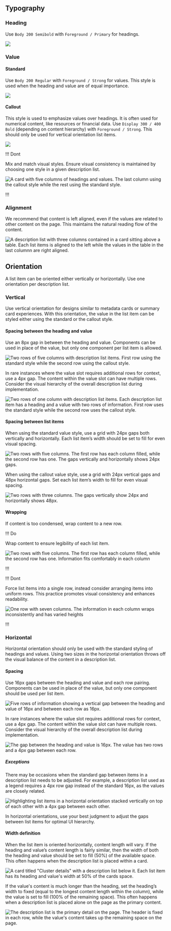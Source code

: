## Typography

### Heading

Use `Body 200 Semibold` with `Foreground / Primary` for headings.

![](/assets/patterns/description-list-patterns/description-list-heading.png)

### Value

#### Standard

Use `Body 200 Regular` with `Foreground / Strong` for values. This style is used when the heading and value are of equal importance.

![](/assets/patterns/description-list-patterns/description-list-value-standard.png)

#### Callout

This style is used to emphasize values over headings. It is often used for numerical content, like resources or financial data. Use `Display 300 / 400 Bold` (depending on content hierarchy) with `Foreground / Strong`. This should only be used for vertical orientation list items.

![](/assets/patterns/description-list-patterns/description-list-value-callout.png)

!!! Dont

Mix and match visual styles. Ensure visual consistency is maintained by choosing one style in a given description list.

![A card with five columns of headings and values. The last column using the callout style while the rest using the standard style.](/assets/patterns/description-list-patterns/description-list-dont-mix-match-styles.png)

!!!

### Alignment

We recommend that content is left aligned, even if the values are related to other content on the page. This maintains the natural reading flow of the content.

![A description list with three columns contained in a card sitting above a table. Each list items is aligned to the left while the values in the table in the last columnn are right aligned.](/assets/patterns/description-list-patterns/description-list-alignment-left.png)
 
## Orientation

A list item can be oriented either vertically or horizontally. Use one orientation per description list.

### Vertical

Use vertical orientation for designs similar to metadata cards or summary card experiences. With this orientation, the value in the list item can be styled either using the standard or the callout style.

#### Spacing between the heading and value

Use an 8px gap in between the heading and value. Components can be used in place of the value, but only one component per list item is allowed.

![Two rows of five columns with description list items. First row using the standard style while the second row using the callout style.](/assets/patterns/description-list-patterns/description-list-vertical-spacing-heading-value.png)

In rare instances where the value slot requires additional rows for context, use a 4px gap. The content within the value slot can have multiple rows. Consider the visual hierarchy of the overall description list during implementation.

![Two rows of one column with description list items. Each description list item has a heading and a value with two rows of information. First row uses the standard style while the second row uses the callout style.](/assets/patterns/description-list-patterns/description-list-vertical-value-multiple-lines.png)

#### Spacing between list items

When using the standard value style, use a grid with 24px gaps both vertically and horizontally. Each list item’s width should be set to fill for even visual spacing.

![Two rows with five columns. The first row has each column filled, while the second row has one. The gaps vertically and horizontally shows 24px gaps.](/assets/patterns/description-list-patterns/description-list-vertical-grid-gaps.png)

When using the callout value style, use a grid with 24px vertical gaps and 48px horizontal gaps. Set each list item’s width to fill for even visual spacing.

![Two rows with three columns. The gaps vertically show 24px and horizontally shows 48px.](/assets/patterns/description-list-patterns/description-list-vertical-callout-grid-gaps.png)

#### Wrapping

If content is too condensed, wrap content to a new row.

!!! Do

Wrap content to ensure legibility of each list item.

![Two rows with five columns. The first row has each column filled, while the second row has one. Information fits comfortably in each column](/assets/patterns/description-list-patterns/description-list-vertical-do-grid.png)

!!!

!!! Dont

Force list items into a single row, instead consider arranging items into uniform rows. This practice promotes visual consistency and enhances readability.

![One row with seven columns. The information in each column wraps inconsistently and has varied heights](/assets/patterns/description-list-patterns/description-list-vertical-dont-grid.png)

!!!

### Horizontal

Horizontal orientation should only be used with the standard styling of headings and values. Using two sizes in the horizontal orientation throws off the visual balance of the content in a description list.

#### Spacing

Use 16px gaps between the heading and value and each row pairing. Components can be used in place of the value, but only one component should be used per list item.

![Five rows of information showing a vertical gap between the heading and value of 16px and between each row as 16px.](/assets/patterns/description-list-patterns/description-list-horizontal-standard-grid-gaps.png)

In rare instances where the value slot requires additional rows for context, use a 4px gap. The content within the value slot can have multiple rows. Consider the visual hierarchy of the overall description list during implementation.

![The gap between the heading and value is 16px. The value has two rows and a 4px gap between each row.](/assets/patterns/description-list-patterns/description-list-horizontal-value-multiple-rows.png)

##### Exceptions

There may be occasions when the standard gap between items in a description list needs to be adjusted. For example, a description list used as a legend requires a 4px row gap instead of the standard 16px, as the values are closely related.

![Highlighting list items in a horizontal orientation stacked vertically on top of each other with a 4px gap between each other.](/assets/patterns/description-list-patterns/description-list-logical-gap.png)

In horizontal orientations, use your best judgment to adjust the gaps between list items for optimal UI hierarchy.

#### Width definition

When the list item is oriented horizontally, content length will vary. If the heading and value’s content length is fairly similar, then the width of both the heading and value should be set to fill (50%) of the available space. This often happens when the description list is placed within a card.

![A card titled "Cluster details" with a description list below it. Each list item has its heading and value's width at 50% of the cards space.](/assets/patterns/description-list-patterns/description-list-horizontal-fill-example.png)

If the value's content is much longer than the heading, set the heading’s width to fixed (equal to the longest content length within the column), while the value is set to fill (100% of the remaining space). This often happens when a description list is placed alone on the page as the primary content.

![The description list is the primary detail on the page. The header is fixed in each row, while the value's content takes up the remaining space on the page.](/assets/patterns/description-list-patterns/description-list-horizontal-fixed-width-example.png)